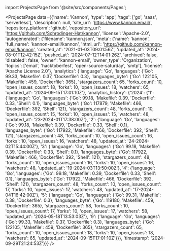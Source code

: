 
import ProjectsPage from '@site/src/components/Pages';

<ProjectsPage
    data={{'name': 'Kannon', 'type': 'app', 'tags': ['go', 'saas', 'serverless'], 'description': null, 'site_url': 'https://www.kannon.email/', 'repository_platform': 'github', 'repository_url': 'https://github.com/Schrodinger-Hat/kannon', 'license': 'Apache-2.0', 'autogenerated': {'filename': 'kannon.json', 'meta': {'name': 'kannon', 'full_name': 'kannon-email/kannon', 'html_url': 'https://github.com/kannon-email/kannon', 'created_at': '2021-01-03T09:01:56Z', 'updated_at': '2024-08-01T12:42:15Z', 'pushed_at': '2024-07-12T14:01:26Z', 'archived': false, 'disabled': false, 'owner': 'kannon-email', 'owner_type': 'Organization', 'topics': ['email', 'hacktoberfest', 'open-source-saturday', 'smtp'], 'license': 'Apache License 2.0'}, 'analytics': {'language': 'Go', 'languages': {'Go': 99.33, 'Makefile': 0.37, 'Dockerfile': 0.3}, 'languages_byte': {'Go': 122105, 'Makefile': 459, 'Dockerfile': 365}, 'stargazers_count': 65, 'forks_count': 10, 'open_issues_count': 18, 'forks': 10, 'open_issues': 18, 'watchers': 65, 'updated_at': '2024-09-15T17:01:10Z'}, 'analytics_history': {'2024': {'1': {'language': 'Go', 'languages': {'Go': 99.18, 'Makefile': 0.39, 'Dockerfile': 0.33, 'Shell': 0.1}, 'languages_byte': {'Go': 117879, 'Makefile': 466, 'Dockerfile': 392, 'Shell': 121}, 'stargazers_count': 48, 'forks_count': 10, 'open_issues_count': 15, 'forks': 10, 'open_issues': 15, 'watchers': 48, 'updated_at': '23-2024-01T17:38:00Z'}, '2': {'language': 'Go', 'languages': {'Go': 99.18, 'Makefile': 0.39, 'Dockerfile': 0.33, 'Shell': 0.1}, 'languages_byte': {'Go': 117922, 'Makefile': 466, 'Dockerfile': 392, 'Shell': 121}, 'stargazers_count': 48, 'forks_count': 10, 'open_issues_count': 16, 'forks': 10, 'open_issues': 16, 'watchers': 48, 'updated_at': '24-2024-02T15:44:00Z'}, '3': {'language': 'Go', 'languages': {'Go': 99.18, 'Makefile': 0.39, 'Dockerfile': 0.33, 'Shell': 0.1}, 'languages_byte': {'Go': 117922, 'Makefile': 466, 'Dockerfile': 392, 'Shell': 121}, 'stargazers_count': 48, 'forks_count': 10, 'open_issues_count': 16, 'forks': 10, 'open_issues': 16, 'watchers': 48, 'updated_at': '19-2024-03T13:50:00Z'}, '4': {'language': 'Go', 'languages': {'Go': 99.18, 'Makefile': 0.39, 'Dockerfile': 0.33, 'Shell': 0.1}, 'languages_byte': {'Go': 117922, 'Makefile': 466, 'Dockerfile': 392, 'Shell': 121}, 'stargazers_count': 48, 'forks_count': 10, 'open_issues_count': 17, 'forks': 10, 'open_issues': 17, 'watchers': 48, 'updated_at': '17-2024-04T16:42:00Z'}, '5': {'language': 'Go', 'languages': {'Go': 99.31, 'Makefile': 0.38, 'Dockerfile': 0.3}, 'languages_byte': {'Go': 119180, 'Makefile': 459, 'Dockerfile': 365}, 'stargazers_count': 58, 'forks_count': 10, 'open_issues_count': 17, 'forks': 10, 'open_issues': 17, 'watchers': 58, 'updated_at': '2024-05-18T13:53:03Z'}, '9': {'language': 'Go', 'languages': {'Go': 99.33, 'Makefile': 0.37, 'Dockerfile': 0.3}, 'languages_byte': {'Go': 122105, 'Makefile': 459, 'Dockerfile': 365}, 'stargazers_count': 65, 'forks_count': 10, 'open_issues_count': 18, 'forks': 10, 'open_issues': 18, 'watchers': 65, 'updated_at': '2024-09-15T17:01:10Z'}}}, 'timestamp': '2024-09-29T21:24:53Z'}}}
/>
